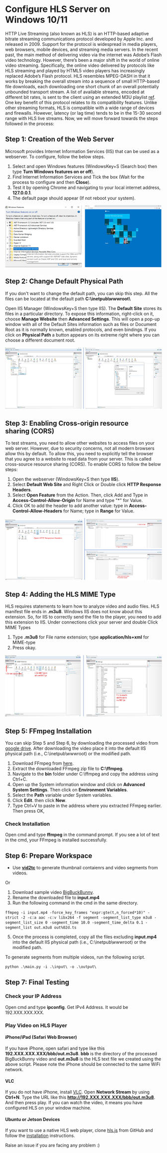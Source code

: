 # Configure HLS Server on Windows 10/11
HTTP Live Streaming (also known as HLS) is an HTTP-based adaptive bitrate streaming communications protocol developed by Apple Inc. and released in 2009. Support for the protocol is widespread in media players, web browsers, mobile devices, and streaming media servers. In the recent past, the main method of delivering video via the internet was Adobe’s Flash video technology. However, there’s been a major shift in the world of online video streaming. Specifically, the online video delivered by protocols like HLS streaming and played by HTML5 video players has increasingly replaced Adobe’s Flash protocol. HLS resembles MPEG-DASH in that it works by breaking the overall stream into a sequence of small HTTP-based file downloads, each downloading one short chunk of an overall potentially unbounded transport stream. A list of available streams, encoded at different bit rates, is sent to the client using an extended M3U playlist [ref](https://en.wikipedia.org/wiki/HTTP_Live_Streaming). One key benefit of this protocol relates to its compatibility features. Unlike other streaming formats, HLS is compatible with a wide range of devices and firewalls. However, latency (or lag time) tends to be in the 15-30 second range with HLS live streams.  Now, we will move forward towards the steps followed in the process: 

## Step 1: Creation of the Web Server
Microsoft provides Internet Information Services (IIS) that can be used as a webserver. To configure, follow the below steps.
1. Select and open Windows features (WindowsKey+S (Search box) then type **Turn Windows features on or off**).
2. Find Internet Information Services and Tick the box (Wait for the process to configure and then **Close**).
3. Test it by opening Chrome and navigating to your local internet address, **127.0.0.1**.
4. The default page should appear (If not reboot your system).

<img src="https://github.com/iamgmujtaba/hls-server/blob/master/figures/iis_home.jpg" width="550" height="200">

## Step 2: Change Default Physical Path
If you don't want to change the default path, you can skip this step. All the files can be located at the default path **C:\inetpub\wwwroot\\**

Open IIS Manager (WindowsKey+S then type IIS). The **Default Site** stores its files in a particular directory. To expose this information, right-click on it, choose **Manage Website** then **Advanced Settings**. This will open a pop-up window with all of the Default Sites information such as files or Document Root as it is normally known, enabled protocols, and even bindings. If you click on **Physical Path** a button appears on its extreme right where you can choose a different document root.

<img src="https://github.com/iamgmujtaba/hls-server/blob/master/figures/iis_path.jpg" width="550" height="200">

## Step 3: Enabling Cross-origin resource sharing (CORS)
To test streams, you need to allow other websites to access files on your web server. However, due to security concerns, not all modern browsers allow this by default. To allow this, you need to explicitly tell the browser that you agree to a website to read data from your server. This is called cross-source resource sharing (CORS). To enable CORS to follow the below steps:
1. Open the webserver (WindowsKey+S then type **IIS**).
2. Select **Default Web Site** and Right Click or Double click **HTTP Response Headers**.
3. Select **Open Feature** from the Action. Then, click Add and Type in **Access-Control-Allow-Origin** for Name and type "*" for Value.
4. Click OK to add the header to add another value: type in **Access-Control-Allow-Headers** for Name; type in **Range** for Value.

<img src="https://github.com/iamgmujtaba/hls-server/blob/master/figures/hrs_page.jpg" width="550" height="200">

## Step 4: Adding the HLS MIME Type
HLS requires statements to learn how to analyze video and audio files. HLS manifest file ends in **.m3u8**. Windows IIS does not know about this extension. So, for IIS to correctly send the file to the player, you need to add this extension to IIS.
Under connections click your server and double Click MIME Types
1. Type **.m3u8** for File name extension; type **application/hls+xml** for MIME-type
2. Press okay.

<img src="https://github.com/iamgmujtaba/hls-server/blob/master/figures/mime.jpg" width="550" height="200">

## Step 5: FFmpeg Installation
You can skip Step 5 and Step 6, by downloading the processed video from [google drive](https://drive.google.com/drive/folders/1JS9lwJWr9pOibl9ZpOB6uAinh-PseZXG). After downloading the video place it into the default IIS physical path (i.e., C:\inetpub\wwwroot\) or the modified path.
1. Download FFmpeg from [here](https://www.ffmpeg.org/download.html#build-windows).
2. Extract the downloaded FFmpeg zip file to **C:\ffmpeg**.
3. Navigate to the **bin** folder under C:\ffmpeg and copy the address using Ctrl+C.
4. Open up the System information window and click on **Advanced System Settings**. Then click on **Environment Variables**.
5. Select the **Path** variable under System variables. 
6. Click **Edit**. then click **New**.
8. Type Ctrl+V to paste in the address where you extracted FFmpeg earlier. Then press OK,
### Check Installation
Open cmd and type **ffmpeg** in the command prompt. If you see a lot of text in the cmd, your FFmpeg is installed successfully.

## Step 6: Prepare Workspace
- Use __[vid2tc](https://github.com/iamgmujtaba/vid2tc)__ to generate thumbnail contaienrs and video segments from videos. 

Or

1. Download sample video [BigBuckBunny](https://download.blender.org/demo/movies/BBB/bbb_sunflower_1080p_30fps_normal.mp4).
2. Rename the downloaded file to **input.mp4**
3. Run the following command in the cmd in the same directory.

```shell
ffmpeg -i input.mp4 -force_key_frames "expr:gte(t,n_forced*10)" -strict -2 -c:a aac -c:v libx264 -f segment -segment_list_type m3u8 -segment_list_size 0 -segment_time 10.0 -segment_time_delta 0.1 -segment_list out.m3u8 out%02d.ts
```
5. Once the process is completed, copy all the files excluding **input.mp4** into the default IIS physical path (i.e., C:\inetpub\wwwroot\) or the modified path. 

To generate segments from multiple videos, run the following script.
```shell
python .\main.py -i .\input\ -o .\output\
```

## Step 7: Final Testing
### Check your IP Address
Open cmd and type **ipconfig**. Get IPv4 Address. It would be 192.XXX.XXX.XXX.
### Play Video on HLS Player
#### iPhone/iPad (Safari Web Browser)
If you have iPhone, open safari and type like this **192.XXX.XXX.XXX/bbb/out.m3u8**. **bbb** is the directory of the processed BigBuckBunny video and **out.m3u8** is the HLS text file we created using the above script. Please note the iPhone should be connected to the same WiFi network.
#### VLC
If you do not have iPhone, install [VLC](https://www.videolan.org/vlc/download-windows.html). Open **Network Stream** by using **Ctrl+N**. Type the URL like this **http://192.XXX.XXX.XXX/bbb/out.m3u8**. And then press play. 
If you can watch the video, it means you have configured HLS on your window machine.
#### Ubuntu or Jetson Devices
If you want to use a native HLS web player, clone [hls.js](https://github.com/video-dev/hls.js/) from GitHub and follow the [installation](https://github.com/video-dev/hls.js/#getting-started-with-development) instructions.

Raise an issue if you are facing any problem :)
